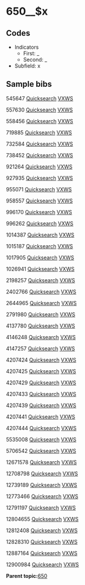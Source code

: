 # 650\_\_$x

## Codes

-   Indicators
    -   First: \_
    -   Second: \_
-   Subfield: x

## Sample bibs

545647 [Quicksearch](https://search.library.yale.edu/catalog/545647) [VXWS](http://prodorbis.library.yale.edu:7014/vxws/GetHoldingsService?bibId=545647)

557630 [Quicksearch](https://search.library.yale.edu/catalog/557630) [VXWS](http://prodorbis.library.yale.edu:7014/vxws/GetHoldingsService?bibId=557630)

558456 [Quicksearch](https://search.library.yale.edu/catalog/558456) [VXWS](http://prodorbis.library.yale.edu:7014/vxws/GetHoldingsService?bibId=558456)

719885 [Quicksearch](https://search.library.yale.edu/catalog/719885) [VXWS](http://prodorbis.library.yale.edu:7014/vxws/GetHoldingsService?bibId=719885)

732584 [Quicksearch](https://search.library.yale.edu/catalog/732584) [VXWS](http://prodorbis.library.yale.edu:7014/vxws/GetHoldingsService?bibId=732584)

738452 [Quicksearch](https://search.library.yale.edu/catalog/738452) [VXWS](http://prodorbis.library.yale.edu:7014/vxws/GetHoldingsService?bibId=738452)

921264 [Quicksearch](https://search.library.yale.edu/catalog/921264) [VXWS](http://prodorbis.library.yale.edu:7014/vxws/GetHoldingsService?bibId=921264)

927935 [Quicksearch](https://search.library.yale.edu/catalog/927935) [VXWS](http://prodorbis.library.yale.edu:7014/vxws/GetHoldingsService?bibId=927935)

955071 [Quicksearch](https://search.library.yale.edu/catalog/955071) [VXWS](http://prodorbis.library.yale.edu:7014/vxws/GetHoldingsService?bibId=955071)

958557 [Quicksearch](https://search.library.yale.edu/catalog/958557) [VXWS](http://prodorbis.library.yale.edu:7014/vxws/GetHoldingsService?bibId=958557)

996170 [Quicksearch](https://search.library.yale.edu/catalog/996170) [VXWS](http://prodorbis.library.yale.edu:7014/vxws/GetHoldingsService?bibId=996170)

996262 [Quicksearch](https://search.library.yale.edu/catalog/996262) [VXWS](http://prodorbis.library.yale.edu:7014/vxws/GetHoldingsService?bibId=996262)

1014387 [Quicksearch](https://search.library.yale.edu/catalog/1014387) [VXWS](http://prodorbis.library.yale.edu:7014/vxws/GetHoldingsService?bibId=1014387)

1015187 [Quicksearch](https://search.library.yale.edu/catalog/1015187) [VXWS](http://prodorbis.library.yale.edu:7014/vxws/GetHoldingsService?bibId=1015187)

1017905 [Quicksearch](https://search.library.yale.edu/catalog/1017905) [VXWS](http://prodorbis.library.yale.edu:7014/vxws/GetHoldingsService?bibId=1017905)

1026941 [Quicksearch](https://search.library.yale.edu/catalog/1026941) [VXWS](http://prodorbis.library.yale.edu:7014/vxws/GetHoldingsService?bibId=1026941)

2198257 [Quicksearch](https://search.library.yale.edu/catalog/2198257) [VXWS](http://prodorbis.library.yale.edu:7014/vxws/GetHoldingsService?bibId=2198257)

2402766 [Quicksearch](https://search.library.yale.edu/catalog/2402766) [VXWS](http://prodorbis.library.yale.edu:7014/vxws/GetHoldingsService?bibId=2402766)

2644965 [Quicksearch](https://search.library.yale.edu/catalog/2644965) [VXWS](http://prodorbis.library.yale.edu:7014/vxws/GetHoldingsService?bibId=2644965)

2791980 [Quicksearch](https://search.library.yale.edu/catalog/2791980) [VXWS](http://prodorbis.library.yale.edu:7014/vxws/GetHoldingsService?bibId=2791980)

4137780 [Quicksearch](https://search.library.yale.edu/catalog/4137780) [VXWS](http://prodorbis.library.yale.edu:7014/vxws/GetHoldingsService?bibId=4137780)

4146248 [Quicksearch](https://search.library.yale.edu/catalog/4146248) [VXWS](http://prodorbis.library.yale.edu:7014/vxws/GetHoldingsService?bibId=4146248)

4147257 [Quicksearch](https://search.library.yale.edu/catalog/4147257) [VXWS](http://prodorbis.library.yale.edu:7014/vxws/GetHoldingsService?bibId=4147257)

4207424 [Quicksearch](https://search.library.yale.edu/catalog/4207424) [VXWS](http://prodorbis.library.yale.edu:7014/vxws/GetHoldingsService?bibId=4207424)

4207425 [Quicksearch](https://search.library.yale.edu/catalog/4207425) [VXWS](http://prodorbis.library.yale.edu:7014/vxws/GetHoldingsService?bibId=4207425)

4207429 [Quicksearch](https://search.library.yale.edu/catalog/4207429) [VXWS](http://prodorbis.library.yale.edu:7014/vxws/GetHoldingsService?bibId=4207429)

4207433 [Quicksearch](https://search.library.yale.edu/catalog/4207433) [VXWS](http://prodorbis.library.yale.edu:7014/vxws/GetHoldingsService?bibId=4207433)

4207439 [Quicksearch](https://search.library.yale.edu/catalog/4207439) [VXWS](http://prodorbis.library.yale.edu:7014/vxws/GetHoldingsService?bibId=4207439)

4207441 [Quicksearch](https://search.library.yale.edu/catalog/4207441) [VXWS](http://prodorbis.library.yale.edu:7014/vxws/GetHoldingsService?bibId=4207441)

4207444 [Quicksearch](https://search.library.yale.edu/catalog/4207444) [VXWS](http://prodorbis.library.yale.edu:7014/vxws/GetHoldingsService?bibId=4207444)

5535008 [Quicksearch](https://search.library.yale.edu/catalog/5535008) [VXWS](http://prodorbis.library.yale.edu:7014/vxws/GetHoldingsService?bibId=5535008)

5706542 [Quicksearch](https://search.library.yale.edu/catalog/5706542) [VXWS](http://prodorbis.library.yale.edu:7014/vxws/GetHoldingsService?bibId=5706542)

12671578 [Quicksearch](https://search.library.yale.edu/catalog/12671578) [VXWS](http://prodorbis.library.yale.edu:7014/vxws/GetHoldingsService?bibId=12671578)

12708798 [Quicksearch](https://search.library.yale.edu/catalog/12708798) [VXWS](http://prodorbis.library.yale.edu:7014/vxws/GetHoldingsService?bibId=12708798)

12739189 [Quicksearch](https://search.library.yale.edu/catalog/12739189) [VXWS](http://prodorbis.library.yale.edu:7014/vxws/GetHoldingsService?bibId=12739189)

12773466 [Quicksearch](https://search.library.yale.edu/catalog/12773466) [VXWS](http://prodorbis.library.yale.edu:7014/vxws/GetHoldingsService?bibId=12773466)

12791197 [Quicksearch](https://search.library.yale.edu/catalog/12791197) [VXWS](http://prodorbis.library.yale.edu:7014/vxws/GetHoldingsService?bibId=12791197)

12804655 [Quicksearch](https://search.library.yale.edu/catalog/12804655) [VXWS](http://prodorbis.library.yale.edu:7014/vxws/GetHoldingsService?bibId=12804655)

12812408 [Quicksearch](https://search.library.yale.edu/catalog/12812408) [VXWS](http://prodorbis.library.yale.edu:7014/vxws/GetHoldingsService?bibId=12812408)

12828310 [Quicksearch](https://search.library.yale.edu/catalog/12828310) [VXWS](http://prodorbis.library.yale.edu:7014/vxws/GetHoldingsService?bibId=12828310)

12887164 [Quicksearch](https://search.library.yale.edu/catalog/12887164) [VXWS](http://prodorbis.library.yale.edu:7014/vxws/GetHoldingsService?bibId=12887164)

12900984 [Quicksearch](https://search.library.yale.edu/catalog/12900984) [VXWS](http://prodorbis.library.yale.edu:7014/vxws/GetHoldingsService?bibId=12900984)

**Parent topic:**[650](../../tags/650/650.md)

